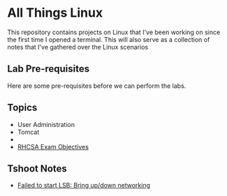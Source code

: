 

# All Things Linux #

This repository contains projects on Linux that I've been working on since the first time I opened a terminal. This will also serve as a collection of notes that I've gathered over the Linux scenarios

## Lab Pre-requisites

Here are some pre-requisites before we can perform the labs. 


## Topics

- User Administration 
- Tomcat 
- 
- [RHCSA Exam Objectives](pages/01-linux-basics/RHCSA-Exam-objectives.md)


## Tshoot Notes 

- [Failed to start LSB: Bring up/down networking](pages/99-tshoot-notes/failed-to-start-lsb-up/down-networking.md)




